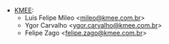 - [KMEE](https://www.kmee.com.br):  
  - Luis Felipe Mileo \<<mileo@kmee.com.br>\>
  - Ygor Carvalho \<<ygor.carvalho@kmee.com.br>\>
  - Felipe Zago \<<felipe.zago@kmee.com.br>\>
